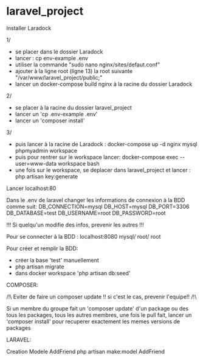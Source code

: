 # laravel_project

 Installer Laradock

1/
- se placer dans le dossier Laradock
- lancer : cp env-example .env
- utiliser la commande "sudo nano nginx/sites/defaut.conf"
- ajouter à la ligne root (ligne 13) la root suivante "/var/www/laravel_project/public;"
- lancer un docker-compose build nginx à la racine du dossier Laradock

2/
- se placer à la racine du dossier laravel_project
- lancer un 'cp .env-example .env'
- lancer un 'composer install'

3/
- puis lancer à la racine de Laradock : docker-compose up -d nginx mysql phpmyadmin workspace
- puis pour rentrer sur le workspace lancer: 
    docker-compose exec --user=www-data workspace bash
- une fois sur le workspace, se deplacer dans laravel_project et lancer : php artisan key:generate
 
Lancer localhost:80

Dans le .env de laravel changer les informations de connexion à la BDD comme suit: 
DB_CONNECTION=mysql
DB_HOST=mysql
DB_PORT=3306
DB_DATABASE=test
DB_USERNAME=root
DB_PASSWORD=root

!!! Si quelqu'un modifie des infos, prevenir les autres !!! 

Pour se connecter à la BDD : localhost:8080 
mysql/ root/ root

Pour créer et remplir la BDD:
- créer la base 'test' manuellement 
- php artisan migrate
- dans docker workspace 'php artisan db:seed'
 
 
COMPOSER: 

/!\ Eviter de faire un composer update !! si c'est le cas, prevenir l'equipe!! /!\

Si un membre du groupe fait un 'composer update' d'un package ou des tous les packages,
tous les autres membres, une fois le pull fait, lancer un 'composer install' pour recuperer exactement les memes versions de packages 


LARAVEL: 

Creation Modele AddFriend
php artisan make:model AddFriend



